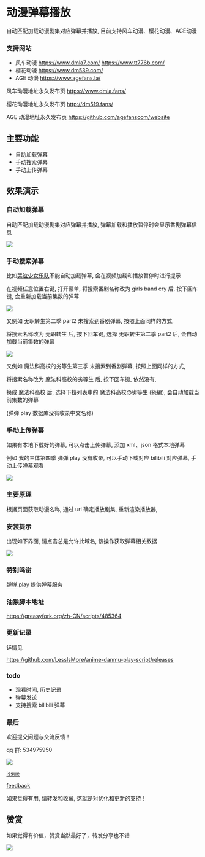# 动漫弹幕播放

自动匹配加载动漫剧集对应弹幕并播放, 目前支持风车动漫、樱花动漫、AGE动漫

### 支持网站
- 风车动漫 https://www.dmla7.com/ https://www.tt776b.com/
- 樱花动漫 https://www.dm539.com/
- AGE 动漫 https://www.agefans.la/

风车动漫地址永久发布页 https://www.dmla.fans/

樱花动漫地址永久发布页 http://dm519.fans/

AGE 动漫地址永久发布页 https://github.com/agefanscom/website

## 主要功能

- 自动加载弹幕
- 手动搜索弹幕
- 手动上传弹幕

## 效果演示

### 自动加载弹幕

自动匹配加载动漫剧集对应弹幕并播放, 弹幕加载和播放暂停时会显示番剧弹幕信息

![](https://raw.githubusercontent.com/LesslsMore/anime-danmu-play-script/master/doc/img1.png)

### 手动搜索弹幕

比如[哭泣少女乐队](https://www.dmla5.com/play/8703-1-7.html)不能自动加载弹幕, 会在视频加载和播放暂停时进行提示

在视频任意位置右键, 打开菜单, 将搜索番剧名称改为 girls band cry 后, 按下回车键, 会重新加载当前集数的弹幕

![](https://raw.githubusercontent.com/LesslsMore/anime-danmu-play-script/master/doc/img3.png)

又例如 无职转生第二季 part2 未搜索到番剧弹幕, 按照上面同样的方式, 

将搜索名称改为 无职转生 后, 按下回车键, 选择 无职转生第二季 part2 后, 会自动加载当前集数的弹幕

![](https://raw.githubusercontent.com/LesslsMore/anime-danmu-play-script/master/doc/img5.png)

又例如 魔法科高校的劣等生第三季 未搜索到番剧弹幕, 按照上面同样的方式, 

将搜索名称改为 魔法科高校的劣等生 后, 按下回车键, 依然没有, 

换成 魔法科高校 后, 选择下拉列表中的 魔法科高校の劣等生 (続編), 会自动加载当前集数的弹幕

(弹弹 play 数据库没有收录中文名称)

### 手动上传弹幕

如果有本地下载好的弹幕, 可以点击上传弹幕, 添加 xml、json 格式本地弹幕

例如 我的三体第四季 弹弹 play 没有收录, 可以手动下载对应 bilibili 对应弹幕, 手动上传弹幕观看

![](https://raw.githubusercontent.com/LesslsMore/anime-danmu-play-script/master/doc/img6.png)

### 主要原理

根据页面获取动漫名称, 通过 url 确定播放剧集, 重新渲染播放器, 

### 安装提示

出现如下界面, 请点击总是允许此域名, 该操作获取弹幕相关数据

![](https://raw.githubusercontent.com/LesslsMore/anime-danmu-play-script/master/doc/img4.png)

### 特别鸣谢

[弹弹 play](https://www.dandanplay.com/) 提供弹幕服务

### 油猴脚本地址

https://greasyfork.org/zh-CN/scripts/485364

### 更新记录

详情见

https://github.com/LesslsMore/anime-danmu-play-script/releases

### todo
- 观看时间, 历史记录 
- 弹幕发送
- 支持搜索 bilibili 弹幕

### 最后

欢迎提交问题与交流反馈！

qq 群: 534975950

![](https://raw.githubusercontent.com/LesslsMore/blog-img/master/picgo/qrcode_1750556795932.jpg)

[issue](https://github.com/LesslsMore/anime-danmu-play-script/issues)

[feedback](https://greasyfork.org/zh-CN/scripts/485364/feedback)

如果觉得有用, 请转发和收藏, 这就是对优化和更新的支持！

## 赞赏

如果觉得有价值，赞赏当然最好了，转发分享也不错

![](https://raw.githubusercontent.com/LesslsMore/blog-img/master/picgo/%E8%B5%9E%E8%B5%8F.png)




